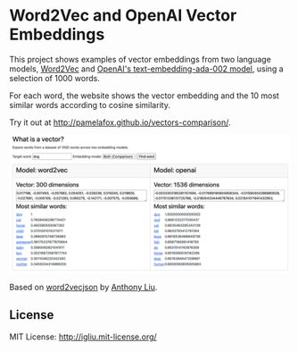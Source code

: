 Word2Vec and OpenAI Vector Embeddings
=====================================

This project shows examples of vector embeddings from two language models, [Word2Vec](https://code.google.com/p/word2vec/) and [OpenAI's text-embedding-ada-002 model](https://platform.openai.com/docs/guides/embeddings/what-are-embeddings), using a selection of 1000 words.

For each word, the website shows the vector embedding and the 10 most similar words according to cosine similarity.

Try it out at http://pamelafox.github.io/vectors-comparison/.

![Screenshot of website for word "dog" showing vector across both Word2Vec and OpenAI models](screenshot.png)

Based on [word2vecjson](https://github.com/turbomaze/word2vecjson) by [Anthony Liu](http://anthony.ai).

## License

MIT License: http://igliu.mit-license.org/
